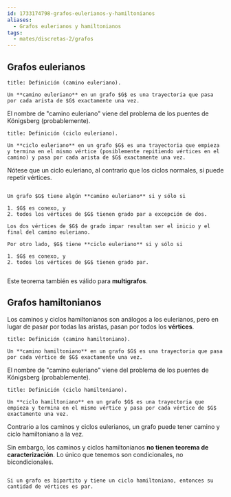 ```yaml
---
id: 1733174798-grafos-eulerianos-y-hamiltonianos
aliases:
  - Grafos eulerianos y hamiltonianos
tags:
  - mates/discretas-2/grafos
---
```


## Grafos eulerianos

```ad-definition
title: Definición (camino euleriano).

Un **camino euleriano** en un grafo $G$ es una trayectoria que pasa por cada arista de $G$ exactamente una vez.

```

El nombre de "camino euleriano" viene del problema de los puentes de Königsberg (probablemente).

```ad-definition
title: Definición (ciclo euleriano).

Un **ciclo euleriano** en un grafo $G$ es una trayectoria que empieza y termina en el mismo vértice (posiblemente repitiendo vértices en el camino) y pasa por cada arista de $G$ exactamente una vez.

```

Nótese que un ciclo euleriano, al contrario que los ciclos normales, sí puede repetir vértices.

```ad-theorem

Un grafo $G$ tiene algún **camino euleriano** si y sólo si

1. $G$ es conexo, y
2. todos los vértices de $G$ tienen grado par a excepción de dos.

Los dos vértices de $G$ de grado impar resultan ser el inicio y el final del camino euleriano.

Por otro lado, $G$ tiene **ciclo euleriano** si y sólo si

1. $G$ es conexo, y
2. todos los vértices de $G$ tienen grado par.


```

Este teorema también es válido para **multigrafos**.

## Grafos hamiltonianos

Los caminos y ciclos hamiltonianos son análogos a los eulerianos, pero en lugar de pasar por todas las aristas, pasan por todos los **vértices**.

```ad-definition
title: Definición (camino hamiltoniano).

Un **camino hamiltoniano** en un grafo $G$ es una trayectoria que pasa por cada vértice de $G$ exactamente una vez.

```

El nombre de "camino euleriano" viene del problema de los puentes de Königsberg (probablemente).

```ad-definition
title: Definición (ciclo hamiltoniano).

Un **ciclo hamiltoniano** en un grafo $G$ es una trayectoria que empieza y termina en el mismo vértice y pasa por cada vértice de $G$ exactamente una vez.

```

Contrario a los caminos y ciclos eulerianos, un grafo puede tener camino y ciclo hamiltoniano a la vez.

Sin embargo, los caminos y ciclos hamiltonianos **no tienen teorema de caracterización**. Lo único que tenemos son condicionales, no bicondicionales.

```ad-theorem

Si un grafo es bipartito y tiene un ciclo hamiltoniano, entonces su cantidad de vértices es par.

```
